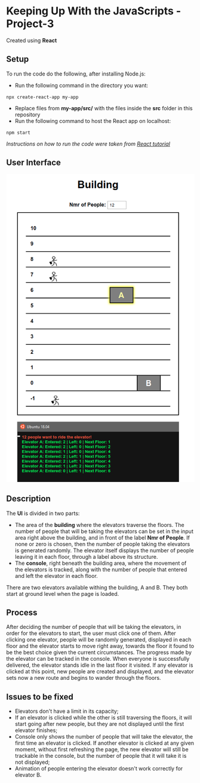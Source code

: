 # Keeping Up With the JavaScripts - Project-3
Created using **React**

## Setup
To run the code do the following, after installing Node.js:
- Run the following command in the directory you want:

```
npx create-react-app my-app
```
- Replace files from **my-app/src/** with the files inside the **src** folder in this repository
- Run the following command to host the React app on localhost:
```
npm start
```

*Instructions on how to run the code were taken from [React tutorial](https://reactjs.org/tutorial/tutorial.html)*

## User Interface
![user interface](screenshots/user_interface.png)

## Description
The **UI** is divided in two parts:
- The area of the **building** where the elevators traverse the floors. The number of people that will be taking the elevators can be set in the input area right above the building, and in front of the label **Nmr of People**. If none or zero is chosen, then the number of people taking the elevators is generated randomly. The elevator itself displays the number of people leaving it in each floor, through a label above its structure. 
- The **console**, right beneath the building area, where the movement of the elevators is tracked, along with the number of people that entered and left the elevator in each floor.

There are two elevators available withing the building, A and B. They both start at ground level when the page is loaded.

## Process
After deciding the number of people that will be taking the elevators, in order for the elevators to start, the user must click one of them. After clicking one elevator, people will be randomly generated, displayed in each floor and the elevator starts to move right away, towards the floor it found to be the best choice given the current circumstances.
The progress made by the elevator can be tracked in the console.
When everyone is successfully delivered, the elevator stands idle in the last floor it visited. If any elevator is clicked at this point, new people are created and displayed, and the elevator sets now a new route and begins to wander through the floors.

## Issues to be fixed
- Elevators don't have a limit in its capacity;
- If an elevator is clicked while the other is still traversing the floors, it will start going after new people, but they are not displayed until the first elevator finishes;
- Console only shows the number of people that will take the elevator, the first time an elevator is clicked. If another elevator is clicked at any given moment, without first refreshing the page, the new elevator will still be trackable in the console, but the number of people that it will take it is not displayed;
- Animation of people entering the elevator doesn't work correctly for elevator B.
